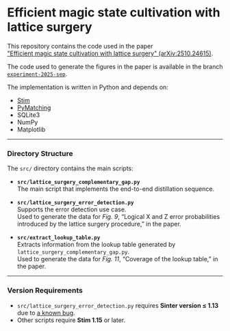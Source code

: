 # Efficient magic state cultivation with lattice surgery

This repository contains the code used in the paper  
["Efficient magic state cultivation with lattice surgery" (arXiv:2510.24615)](https://arxiv.org/abs/2510.24615).

The code used to generate the figures in the paper is available in the branch [`experiment-2025-sep`](https://github.com/yutakahirano/msc-ls/tree/experiment-2025-sep).

The implementation is written in Python and depends on:
- [Stim](https://github.com/quantumlib/Stim)
- [PyMatching](https://github.com/oscarhiggott/PyMatching)
- SQLite3
- NumPy
- Matplotlib

---

### Directory Structure

The `src/` directory contains the main scripts:

- **`src/lattice_surgery_complementary_gap.py`**  
  The main script that implements the end-to-end distillation sequence.

- **`src/lattice_surgery_error_detection.py`**  
  Supports the error detection use case.  
  Used to generate the data for *Fig. 9*, “Logical X and Z error probabilities introduced by the lattice surgery procedure,” in the paper.

- **`src/extract_lookup_table.py`**  
  Extracts information from the lookup table generated by `lattice_surgery_complementary_gap.py`.  
  Used to generate the data for *Fig. 11*, “Coverage of the lookup table,” in the paper.

---

### Version Requirements

- `src/lattice_surgery_error_detection.py` requires **Sinter version ≤ 1.13** due to [a known bug](https://github.com/quantumlib/Stim/issues/887).  
- Other scripts require **Stim 1.15** or later.
